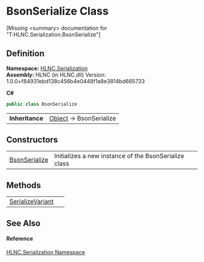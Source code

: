 # BsonSerialize Class


\[Missing &lt;summary&gt; documentation for "T:HLNC.Serialization.BsonSerialize"\]



## Definition
**Namespace:** <a href="N_HLNC_Serialization">HLNC.Serialization</a>  
**Assembly:** HLNC (in HLNC.dll) Version: 1.0.0+f84931ebd138c456b4e0448f1a8e3814bd665733

**C#**
``` C#
public class BsonSerialize
```

<table><tr><td><strong>Inheritance</strong></td><td><a href="https://learn.microsoft.com/dotnet/api/system.object" target="_blank" rel="noopener noreferrer">Object</a>  →  BsonSerialize</td></tr>
</table>



## Constructors
<table>
<tr>
<td><a href="M_HLNC_Serialization_BsonSerialize__ctor">BsonSerialize</a></td>
<td>Initializes a new instance of the BsonSerialize class</td></tr>
</table>

## Methods
<table>
<tr>
<td><a href="M_HLNC_Serialization_BsonSerialize_SerializeVariant">SerializeVariant</a></td>
<td> </td></tr>
</table>

## See Also


#### Reference
<a href="N_HLNC_Serialization">HLNC.Serialization Namespace</a>  
